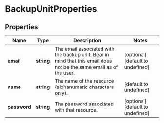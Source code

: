# BackupUnitProperties

## Properties
| Name | Type | Description | Notes |
| ------------ | ------------- | ------------- | ------------- |
| **email** | **string** | The email associated with the backup unit. Bear in mind that this email does not be the same email as of the user. | [optional] [default to undefined] |
| **name** | **string** | The name of the  resource (alphanumeric characters only). | [default to undefined] |
| **password** | **string** | The password associated with that resource. | [optional] [default to undefined] |


